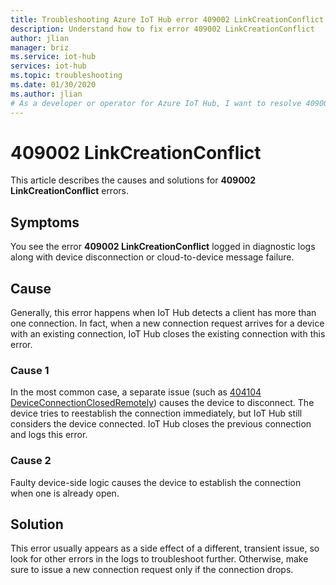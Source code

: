 ```yaml
---
title: Troubleshooting Azure IoT Hub error 409002 LinkCreationConflict
description: Understand how to fix error 409002 LinkCreationConflict 
author: jlian
manager: briz
ms.service: iot-hub
services: iot-hub
ms.topic: troubleshooting
ms.date: 01/30/2020
ms.author: jlian
# As a developer or operator for Azure IoT Hub, I want to resolve 409002 LinkCreationConflict errors.
---
```


# 409002 LinkCreationConflict

This article describes the causes and solutions for **409002 LinkCreationConflict** errors.

## Symptoms

You see the error **409002 LinkCreationConflict** logged in diagnostic logs along with device disconnection or cloud-to-device message failure. 

<!-- When using AMQP? -->

## Cause

Generally, this error happens when IoT Hub detects a client has more than one connection. In fact, when a new connection request arrives for a device with an existing connection, IoT Hub closes the existing connection with this error.

### Cause 1

In the most common case, a separate issue (such as [404104 DeviceConnectionClosedRemotely](iot-hub-troubleshoot-error-404104-deviceconnectionclosedremotely.md)) causes the device to disconnect. The device tries to reestablish the connection immediately, but IoT Hub still considers the device connected. IoT Hub closes the previous connection and logs this error.

### Cause 2

Faulty device-side logic causes the device to establish the connection when one is already open.

## Solution

This error usually appears as a side effect of a different, transient issue, so look for other errors in the logs to troubleshoot further. Otherwise, make sure to issue a new connection request only if the connection drops.
